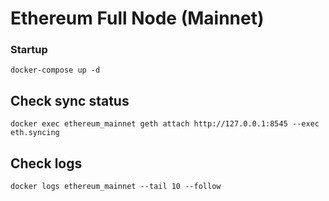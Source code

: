 # Ethereum Full Node (Mainnet)

### Startup

```
docker-compose up -d
```

## Check sync status

```
docker exec ethereum_mainnet geth attach http://127.0.0.1:8545 --exec eth.syncing
```


## Check logs

```
docker logs ethereum_mainnet --tail 10 --follow
```

